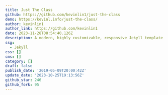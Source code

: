 ```yaml
---
title: Just The Class
github: https://github.com/kevinlin1/just-the-class
demo: https://kevinl.info/just-the-class/
author: kevinlin1
author_link: https://github.com/kevinlin1
date: 2023-11-28T08:54:40.126Z
description: A modern, highly customizable, responsive Jekyll template for course websites.
ssg:
  - Jekyll
css: []
cms: []
category: []
draft: false
publish_date: '2019-05-09T20:00:42Z'
update_date: '2023-10-25T19:13:56Z'
github_star: 246
github_fork: 95
---
```


